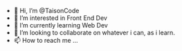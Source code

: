 - 👋 Hi, I’m @TaisonCode
- 👀 I’m interested in Front End Dev
- 🌱 I’m currently learning Web Dev
- 💞️ I’m looking to collaborate on whatever i can, as i learn.
- 📫 How to reach me ...

<!---
TaisonCode/TaisonCode is a ✨ special ✨ repository because its `README.md` (this file) appears on your GitHub profile.
You can click the Preview link to take a look at your changes.
--->
